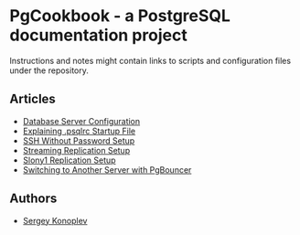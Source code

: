 # PgCookbook - a PostgreSQL documentation project

Instructions and notes might contain links to scripts and
configuration files under the repository.

## Articles

- [Database Server Configuration](database_server_configuration.md)
- [Explaining .psqlrc Startup File](explaining_psqlrc_startup_file.md)
- [SSH Without Password Setup](ssh_without_password_setup.md)
- [Streaming Replication Setup](streaming_replication_setup.md)
- [Slony1 Replication Setup](slony1_replication_setup.md)
- [Switching to Another Server with PgBouncer](switching_to_another_server_with_pgbouncer.md)

## Authors

- [Sergey Konoplev](mailto:gray.ru@gmail.com)
